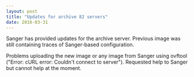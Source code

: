 ```yaml
---
layout: post
title: "Updates for archive 82 servers"
date: 2016-03-31
---
```


Sanger has provided updates for the archive server. Previous image was still containing traces of Sanger-based configuration.

Problems uploading the new image or any image from Sanger using ovftool ("Error: cURL error: Couldn't connect to server"). Requested help to Sanger but cannot help at the moment.

